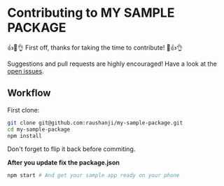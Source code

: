 # Contributing to MY SAMPLE PACKAGE

👍🎉👌 First off, thanks for taking the time to contribute! 🎉👍👌

Suggestions and pull requests are highly encouraged! Have a look at the [open issues](https://github.com/raushanji/my-sample-package/issues).

## Workflow

First clone:

```sh
git clone git@github.com:raushanji/my-sample-package.git
cd my-sample-package
npm install
```


Don't forget to flip it back before commiting.

**After you update fix the package.json**

```sh
npm start # And get your sample app ready on your phone
```

